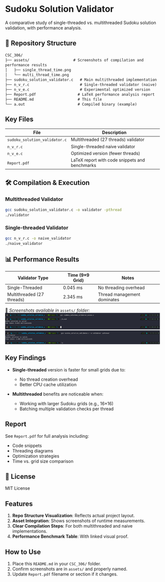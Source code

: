 # Sudoku Solution Validator

A comparative study of single-threaded vs. multithreaded Sudoku solution validation, with performance analysis.

## 📁 Repository Structure

```
CSC_306/
├── assets/                    # Screenshots of compilation and performance results
│   ├── single_thread_time.png
│   └── multi_thread_time.png
├── sudoku_solution_validator.c   # Main multithreaded implementation
├── n_v_r.c                       # Single-threaded validator (naive)
├── n_v_e.c                       # Experimental optimized version
├── Report.pdf                   # LaTeX performance analysis report
├── README.md                    # This file
└── a.out                        # Compiled binary (example)
```

##  Key Files

| File                        | Description                                 |
|-----------------------------|---------------------------------------------|
| `sudoku_solution_validator.c` | Multithreaded (27 threads) validator         |
| `n_v_r.c`                   | Single-threaded naive validator             |
| `n_v_e.c`                   | Optimized version (fewer threads)           |
| `Report.pdf`                | LaTeX report with code snippets and benchmarks |

## 🛠️ Compilation & Execution

### Multithreaded Validator

```bash
gcc sudoku_solution_validator.c -o validator -pthread
./validator
```

### Single-threaded Validator

```bash
gcc n_v_r.c -o naive_validator
./naive_validator
```

## 📊 Performance Results

| Validator Type             | Time (9×9 Grid) | Notes                          |
|---------------------------|-----------------|--------------------------------|
| Single-Threaded           | 0.045 ms        | No threading overhead          |
| Multithreaded (27 threads)| 2.345 ms        | Thread management dominates    |

📁 _Screenshots available in_ `assets/` _folder:_  
![Single Thread Time](assets/sudoku_naive.png)  
![Multi Thread Time](assets/sudoku_multi-threading.png)

##  Key Findings

- **Single-threaded** version is faster for small grids due to:
  - No thread creation overhead
  - Better CPU cache utilization

- **Multithreaded** benefits are noticeable when:
  - Working with larger Sudoku grids (e.g., 16×16)
  - Batching multiple validation checks per thread

##  Report

See `Report.pdf` for full analysis including:

- Code snippets
- Threading diagrams
- Optimization strategies
- Time vs. grid size comparison

## 📜 License

MIT License

##  Features

1. **Repo Structure Visualization**: Reflects actual project layout.  
2. **Asset Integration**: Shows screenshots of runtime measurements.  
3. **Clear Compilation Steps**: For both multithreaded and naive implementations.  
4. **Performance Benchmark Table**: With linked visual proof.

##  How to Use

1. Place this `README.md` in your `CSC_306/` folder.  
2. Confirm screenshots are in `assets/` and properly named.  
3. Update `Report.pdf` filename or section if it changes.

